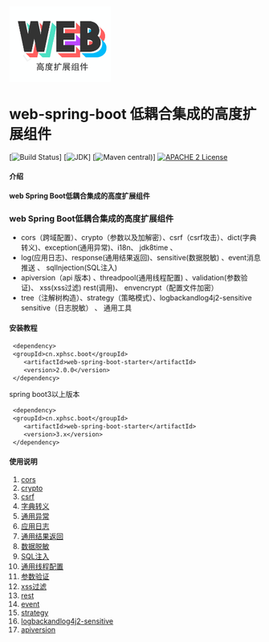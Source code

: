 <img src="image/logo.png" width="40%" height="40%" />

# web-spring-boot 低耦合集成的高度扩展组件

[![Build Status](https://api.travis-ci.org/cn.xphsc.boot/web-spring-boot-starter.svg?branch=master)]
[![JDK](https://img.shields.io/badge/JDK-1.8+-green.svg)]
[![Maven central](https://img.shields.io/maven-central/v/cn.xphsc.boot/web-spring-boot-starter.svg))]
[![APACHE 2 License](https://img.shields.io/badge/license-Apache2-blue.svg?style=flat)](LICENSE)
#### 介绍
**web Spring Boot低耦合集成的高度扩展组件**
 ### web Spring Boot低耦合集成的高度扩展组件
* cors（跨域配置）、crypto（参数以及加解密）、csrf（csrf攻击）、dict(字典转义)、exception(通用异常)、i18n、 jdk8time 、
* log(应用日志)、response(通用结果返回)、sensitive(数据脱敏) 、event消息推送 、 sqlInjection(SQL注入)
* apiversion（api 版本) 、threadpool(通用线程配置) 、validation(参数验证)、 xss(xss过滤) rest(调用)、 envencrypt（配置文件加密）
* tree（注解树构造）、strategy（策略模式）、logbackandlog4j2-sensitive sensitive（日志脱敏） 、 通用工具


#### 安装教程
~~~
 <dependency>
 <groupId>cn.xphsc.boot</groupId>
    <artifactId>web-spring-boot-starter</artifactId>
    <version>2.0.0</version>
 </dependency>
~~~
spring boot3以上版本
~~~
 <dependency>
 <groupId>cn.xphsc.boot</groupId>
    <artifactId>web-spring-boot-starter</artifactId>
    <version>3.x</version>
 </dependency>
~~~

#### 使用说明

1. [cors](doc/cors.md)
2. [crypto](doc/crypto.md)
3. [csrf](doc/csrf.md)
4. [字典转义](doc/dictionaries-translation.md)
5. [通用异常](doc/general-exception.md)
6. [应用日志](doc/application-log.md)
7. [通用结果返回](doc/general-result-return.md)
8. [数据脱敏](doc/data-desensitization.md)
9. [SQL注入](doc/SQL-injection.md)
10. [通用线程配置](doc/general-thread-configuration.md)
11. [参数验证](doc/parameter-validation.md)
12. [xss过滤](doc/XSS-filtering.md)
13. [rest](doc/rest.md)
14. [event](doc/event.md)
15. [strategy](doc/strategy.md)
16. [logbackandlog4j2-sensitive](doc/logbackandlog4j2-sensitive.md)
17. [apiversion](doc/apiversion.md)

